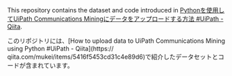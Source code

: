 This repository contains the dataset and code introduced in [Pythonを使用してUiPath Communications Miningにデータをアップロードする方法 #UiPath - Qiita](https://qiita.com/mukei/items/5416f5453cd31c4e89d6).

このリポジトリには、[How to upload data to UiPath Communications Mining using Python #UiPath - Qiita](https:// qiita.com/mukei/items/5416f5453cd31c4e89d6)で紹介したデータセットとコードが含まれています。